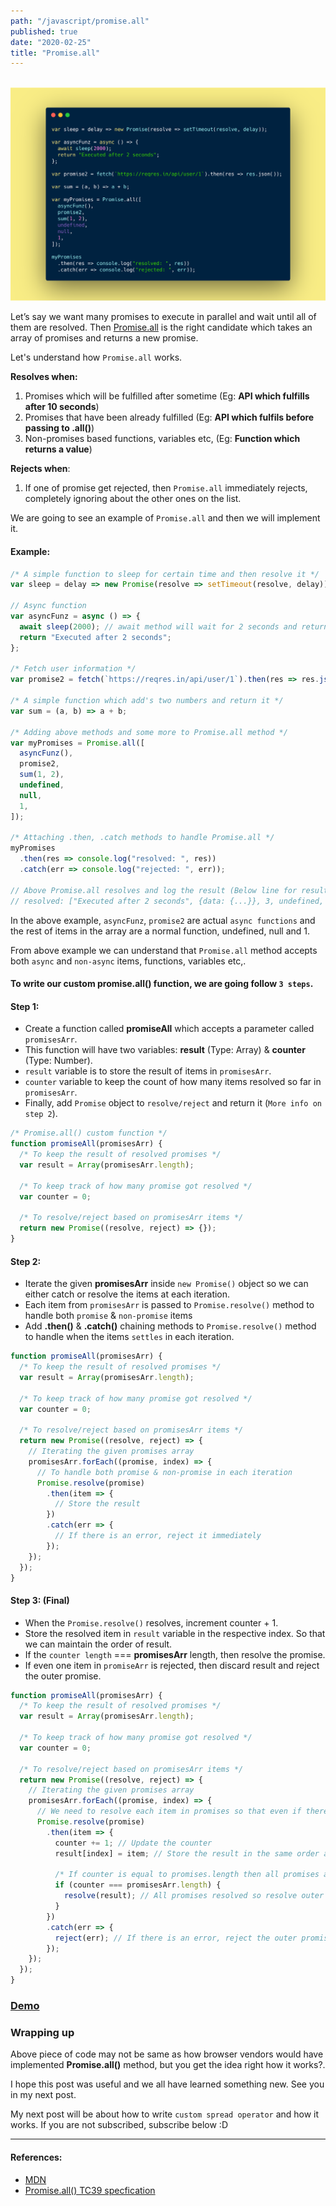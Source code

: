 ```yaml
---
path: "/javascript/promise.all"
published: true
date: "2020-02-25"
title: "Promise.all"
---
```


<br /><img src="./promise.all.png" alt="Promise.all" /><br />

Let’s say we want many promises to execute in parallel and wait until all of them are resolved. Then [Promise.all](https://developer.mozilla.org/en-US/docs/Web/JavaScript/Reference/Global_Objects/Promise/all) is the right candidate which takes an array of promises and returns a new promise.

Let's understand how `Promise.all` works.

<b>Resolves when:</b>

1. Promises which will be fulfilled after sometime (Eg: <b>API which fulfills after 10 seconds</b>)
1. Promises that have been already fulfilled (Eg: <b>API which fulfils before passing to .all()</b>)
1. Non-promises based functions, variables etc, (Eg: <b>Function which returns a value</b>)

<b>Rejects when</b>:

1. If one of promise get rejected, then `Promise.all` immediately rejects, completely ignoring about the other ones on the list.

We are going to see an example of `Promise.all` and then we will implement it.

#### Example:

```javascript
/* A simple function to sleep for certain time and then resolve it */
var sleep = delay => new Promise(resolve => setTimeout(resolve, delay));

// Async function
var asyncFunz = async () => {
  await sleep(2000); // await method will wait for 2 seconds and return below string
  return "Executed after 2 seconds";
};

/* Fetch user information */
var promise2 = fetch(`https://reqres.in/api/user/1`).then(res => res.json());

/* A simple function which add's two numbers and return it */
var sum = (a, b) => a + b;

/* Adding above methods and some more to Promise.all method */
var myPromises = Promise.all([
  asyncFunz(),
  promise2,
  sum(1, 2),
  undefined,
  null,
  1,
]);

/* Attaching .then, .catch methods to handle Promise.all */
myPromises
  .then(res => console.log("resolved: ", res))
  .catch(err => console.log("rejected: ", err));

// Above Promise.all resolves and log the result (Below line for result)
// resolved: ["Executed after 2 seconds", {data: {...}}, 3, undefined, null, 1]
```

In the above example, `asyncFunz`, `promise2` are actual `async functions` and the rest of items in the array are a normal function, undefined, null and 1.

From above example we can understand that `Promise.all` method accepts both `async` and `non-async` items, functions, variables etc,.

#### To write our custom <b>promise.all()</b> function, we are going follow `3 steps`.

#### Step 1:

- Create a function called <b>promiseAll</b> which accepts a parameter called `promisesArr`.
- This function will have two variables: <b>result</b> (Type: Array) & <b>counter</b> (Type: Number).
- `result` variable is to store the result of items in `promisesArr`.
- `counter` variable to keep the count of how many items resolved so far in `promisesArr`.
- Finally, add `Promise` object to `resolve/reject` and return it (`More info on step 2`).

```javascript
/* Promise.all() custom function */
function promiseAll(promisesArr) {
  /* To keep the result of resolved promises */
  var result = Array(promisesArr.length);

  /* To keep track of how many promise got resolved */
  var counter = 0;

  /* To resolve/reject based on promisesArr items */
  return new Promise((resolve, reject) => {});
}
```

#### Step 2:

- Iterate the given <b>promisesArr</b> inside `new Promise()` object so we can either catch or resolve the items at each iteration.
- Each item from `promisesArr` is passed to `Promise.resolve()` method to handle both `promise` & `non-promise` items
- Add <b>.then()</b> & <b>.catch()</b> chaining methods to `Promise.resolve()` method to handle when the items `settles` in each iteration.

```javascript
function promiseAll(promisesArr) {
  /* To keep the result of resolved promises */
  var result = Array(promisesArr.length);

  /* To keep track of how many promise got resolved */
  var counter = 0;

  /* To resolve/reject based on promisesArr items */
  return new Promise((resolve, reject) => {
    // Iterating the given promises array
    promisesArr.forEach((promise, index) => {
      // To handle both promise & non-promise in each iteration
      Promise.resolve(promise)
        .then(item => {
          // Store the result
        })
        .catch(err => {
          // If there is an error, reject it immediately
        });
    });
  });
}
```

#### Step 3: (Final)

- When the `Promise.resolve()` resolves, increment counter + 1.
- Store the resolved item in `result` variable in the respective index. So that we can maintain the order of result.
- If the `counter length` === <b>promisesArr</b> length, then resolve the promise.
- If even one item in `promiseArr` is rejected, then discard result and reject the outer promise.

```javascript
function promiseAll(promisesArr) {
  /* To keep the result of resolved promises */
  var result = Array(promisesArr.length);

  /* To keep track of how many promise got resolved */
  var counter = 0;

  /* To resolve/reject based on promisesArr items */
  return new Promise((resolve, reject) => {
    // Iterating the given promises array
    promisesArr.forEach((promise, index) => {
      // We need to resolve each item in promises so that even if there is non-promise item we can handle it
      Promise.resolve(promise)
        .then(item => {
          counter += 1; // Update the counter
          result[index] = item; // Store the result in the same order as given

          /* If counter is equal to promises.length then all promises are fulfilled */
          if (counter === promisesArr.length) {
            resolve(result); // All promises resolved so resolve outer promise
          }
        })
        .catch(err => {
          reject(err); // If there is an error, reject the outer promise immediately
        });
    });
  });
}
```

### [Demo](https://codesandbox.io/embed/promiseall-implementation-n9dlu?fontsize=14&hidenavigation=1&theme=dark)

### Wrapping up

Above piece of code may not be same as how browser vendors would have implemented <b>Promise.all()</b> method, but you get the idea right how it works?.

I hope this post was useful and we all have learned something new. See you in my next post.

My next post will be about how to write `custom spread operator` and how it works. If you are not subscribed, subscribe below :D

<hr />

#### References:

- [MDN](https://developer.mozilla.org/en-US/docs/Web/JavaScript/Reference/Global_Objects/Promise/all)
- [Promise.all() TC39 specfication](https://tc39.es/ecma262/#sec-promise.all)
